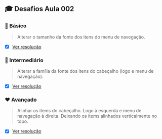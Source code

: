 ## :mortar_board: Desafios Aula 002

### :green_heart: Básico

> Alterar o tamanho da fonte dos itens do menu de navegação.

- [x] [Ver resolução][basico]

### :yellow_heart: Intermediário

> Alterar a família da fonte dos itens do cabeçalho (logo e menu de navegação).

- [x] [Ver resolução][intermediario]

### :heart: Avançado

> Alinhar os items do cabeçalho. Logo à esquerda e menu de navegação à direita. Deixando os items alinhados verticalmente no topo.

- [x] [Ver resolução][avancado]

[basico]: https://github.com/andyalmeida/loja-fone/commit/652daf23c4f8ed707338a202e3e7e251ce89a8e1
[intermediario]: https://github.com/andyalmeida/loja-fone/commit/4a62dc6c9f2e0bb28d75e256c370bc6656551ea1
[avancado]: https://github.com/andyalmeida/loja-fone/commit/817dcd6d73b78dbbf801a28b8e499ca4bebdd5eb